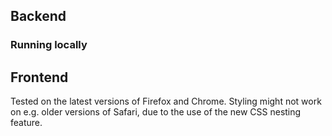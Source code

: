 ## Backend

### Running locally

## Frontend

Tested on the latest versions of Firefox and Chrome. Styling might not work on
e.g. older versions of Safari, due to the use of the new CSS nesting feature.
